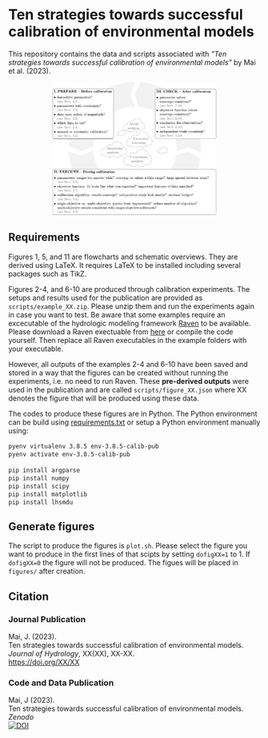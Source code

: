 # Ten strategies towards successful calibration of environmental models

This repository contains the data and scripts associated with <i>"Ten strategies towards successful calibration of environmental models"</i> by Mai et al. (2023).

<p align="center">
   <img alt="The calibration life cycle" src="https://github.com/julemai/calibration-strategies/blob/main/figures/figure_1.png" width="65%" />
</p>

## Requirements
Figures 1, 5, and 11 are flowcharts and schematic overviews. They are
derived using LaTeX. It requires LaTeX to be installed including
several packages such as TikZ.

Figures 2-4, and 6-10 are produced through calibration experiments. The
setups and results used for the publication are provided as
`scripts/example_XX.zip`. Please unzip them and run the experiments again in
case you want to test. Be aware that some examples require an
excecutable of the hydrologic modeling framework
[Raven](http://raven.uwaterloo.ca/) to be available. Please download a
Raven exectuable from [here](http://raven.uwaterloo.ca/Downloads.html)
or compile the code yourself. Then replace all Raven executables in
the example folders with your executable.

However, all outputs of the examples 2-4 and 6-10 have been saved and
stored in a way that the figures can be created without running the
experiments, i.e. no need to run Raven. These **pre-derived outputs**
were used in the publication and are called `scripts/figure_XX.json` where XX
denotes the figure that will be produced using these data.

The codes to produce these figures are in Python. The Python
environment can be build using
[requirements.txt](https://github.com/julemai/calibration-strategies/requirements.txt) 
or setup a Python environment manually using:

```
pyenv virtualenv 3.8.5 env-3.8.5-calib-pub
pyenv activate env-3.8.5-calib-pub

pip install argparse
pip install numpy
pip install scipy
pip install matplotlib
pip install lhsmdu
```

## Generate figures
The script to produce the figures is `plot.sh`. Please select the
figure you want to produce in the first lines of that scipts by
setting `dofigXX=1` to 1. If `dofigXX=0` the figure will not be
produced. The figues will be placed in `figures/` after creation.

## Citation

### Journal Publication
Mai, J. (2023).<br>
Ten strategies towards successful calibration of environmental models. <br>
*Journal of Hydrology*, XX(XX), XX-XX.<br>
https://doi.org/XX/XX


### Code and Data Publication
Mai, J (2023).<br>
Ten strategies towards successful calibration of environmental models. <br>
*Zenodo*<br>
[![DOI](https://zenodo.org/badge/XX.svg)](https://zenodo.org/badge/latestdoi/XX)

